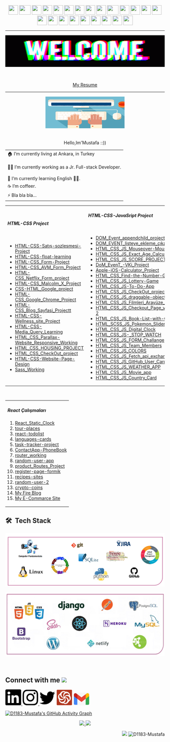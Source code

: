 

<div align=center>
    <img src="https://cultofthepartyparrot.com/parrots/hd/githubparrot.gif" width="30" height="30"/>
    <img src="https://cultofthepartyparrot.com/parrots/asyncparrot.gif" width="36" height="30"/>
    <img src="https://cultofthepartyparrot.com/parrots/exceptionallyfastparrot.gif" width="30" height="30"/>
    <img src="https://cultofthepartyparrot.com/parrots/hd/60fpsparrot.gif" width="30" height="30"/>
    <img src="https://cultofthepartyparrot.com/parrots/hd/jumpingparrot.gif" width="30" height="30"/>
    <img src="https://cultofthepartyparrot.com/parrots/hd/opensourceparrot.gif" width="30" height="30"/>
    <img src="https://cultofthepartyparrot.com/parrots/hd/dealwithitnowparrot.gif" width="30" height="30"/>
    <img src="https://cultofthepartyparrot.com/parrots/hd/hypnoparrotlight.gif" width="30" height="30"/>
    <img src="https://cultofthepartyparrot.com/parrots/databaseparrot.gif" width="30" height="30"/>
    <img src="https://cultofthepartyparrot.com/parrots/fixparrot.gif" width="36" height="30"/>
    <img src="https://cultofthepartyparrot.com/parrots/hd/laptop_parrot.gif" width="30" height="30"/>
    <img src="https://cultofthepartyparrot.com/parrots/hd/spinningparrot.gif" width="30" height="30"/>
    <img src="https://cultofthepartyparrot.com/parrots/hd/levitationparrot.gif" width="30" height="30"/>
    <img src="https://cultofthepartyparrot.com/parrots/hd/meldparrot.gif" width="30" height="30"/>
    <img src="https://cultofthepartyparrot.com/parrots/slomoparrot.gif" width="30" height="30"/>
    <img src="https://cultofthepartyparrot.com/parrots/hd/moonwalkingparrot.gif" width="30" height="30"/>
    <img src="https://cultofthepartyparrot.com/parrots/hd/stableparrot.gif" width="30" height="30"/>
    <img src="https://cultofthepartyparrot.com/parrots/hd/scienceparrot.gif" width="30" height="30"/>
    <img src="https://cultofthepartyparrot.com/parrots/hd/pirateparrot.gif" width="30" height="30"/>
    <img src="https://cultofthepartyparrot.com/parrots/hd/footballparrot.gif" width="30" height="30"/>
    <img src="https://cultofthepartyparrot.com/parrots/hd/illuminatiparrot.gif" width="30" height="30"/>
    <img src="https://cultofthepartyparrot.com/parrots/hd/hypnoparrotdark.gif" width="30" height="30"/>
    <img src="https://cultofthepartyparrot.com/parrots/hd/mustacheparrot.gif" width="30" height="30"/>
</div>
<hr>
<p><img src="https://github.com/D1183-Mustafa/D1183-Mustafa/blob/main/banner-welcome.gif" width="1000px" height="100px"></p> <br>
<p  align="center"><a href="https://rxresu.me/mustafaaltas3428/mustafa">My Resume</a></p>
<hr>
<p align="center"><img src="https://github.com/D1183-Mustafa/D1183-Mustafa/blob/main/ba%C5%9Fl%C4%B1k.gif" width="250px" height="100px"><br><br><br>Hello,Im'Mustafa ::))</p>





<div align="center">
        <table>
            <tr>
                <td>🏠 I’m currently living at Ankara, in Turkey</td>
            </tr>
            <tr>
                <td><p>👨‍💻 I’m currently working as a Jr. Full-stack Developer.</td>
            </tr>
            <tr>
                <td>🌱 I’m currently learning English 🤦‍♂.</td>
            </tr>
            <tr>
                <td>☕️ I’m coffeer.</td>
            </tr>
            <tr>
                <td>⚡ Bla bla bla...</td>
            </tr>
        </table>
</div>
    <table align=center>
      <tr>
        <td>
          <h5>HTML-CSS Project</h5>
          <br />
          <ul>
            <li>
              <a
                href="https://d1183-mustafa.github.io/HTML-CSS-Sat-s-sozlesmesi/"
                target="_blank"
                >HTML-CSS-Satış-sozlesmesi-Project</a
              >
            </li>
             <li>
              <a
                href="https://d1183-mustafa.github.io/HTML-CSS-float-learning/"
                target="_blank"
                >HTML-CSS-float-learning</a
              >
            </li>
            <li>
              <a
                href="https://d1183-mustafa.github.io/HTML-CSS-Form-Doldurma/"
                target="_blank"
                >HTML-CSS_Form-Project</a
              >
            </li>
            <li>
              <a
                href="https://d1183-mustafa.github.io/HTML-CSS-AV-Form/"
                target="_blank"
                >HTML-CSS_AVM_Form_Project</a
              >
            </li>
            <li>
              <a
                href="https://d1183-mustafa.github.io/HTML-CSS_Netflix_Form_project/"
                target="_blank"
                >HTML-CSS_Netflix_Form_project</a
              >
            </li>
            <li>
              <a
                href="https://d1183-mustafa.github.io/HTML-CSS_Malcolm_X_Project/"
                target="_blank"
                >HTML-CSS_Malcolm_X_Project</a
              >
            </li>
             <li>
              <a
                href="https://d1183-mustafa.github.io/CSS-HTML_Google_project/"
                target="_blank"
                >CSS-HTML_Google_project</a
              >
            </li>
              <li>
              <a
                href="https://d1183-mustafa.github.io/HTML-CSS_Google_Chrome_Project/"
                target="_blank"
                >HTML-CSS_Google_Chrome_Project</a
              >
            </li>
              <li>
              <a
                href="https://d1183-mustafa.github.io/HTML-CSS_Blog_Sayfas-_Project/"
                target="_blank"
                >HTML-CSS_Blog_Sayfasi_Projectt</a
              >
            </li>
              <li>
              <a
                href="https://d1183-mustafa.github.io/HTML-CSS-Wellness_site_Project__/"
                target="_blank"
                >HTML-CSS-Wellness_site_Project</a
              >
            </li>
              <li>
              <a
                href="https://d1183-mustafa.github.io/HTML-CSS-Media_Query_Learning/"
                target="_blank"
                >HTML-CSS-Media_Query_Learning</a
              >
            </li>
             <li>
              <a
                href="https://d1183-mustafa.github.io/HTML_CSS_Parallax-Website_Responsive_Working/"
                target="_blank"
                >HTML_CSS_Parallax-Website_Responsive_Working</a
              >
            </li>
            <li>
              <a
                href="https://d1183-mustafa.github.io/HTML_CSS_HOUSING_PROJECT/"
                target="_blank"
                >HTML_CSS_HOUSING_PROJECT</a
              >
            </li>
             <li>
              <a
                href="https://d1183-mustafa.github.io/HTML_CSS_CheckOut_project/"
                target="_blank"
                >HTML_CSS_CheckOut_project</a
              >
            </li>
              <li>
              <a
                href="https://d1183-mustafa.github.io/HTML-CSS-Website-Page-Design/index.html"
                target="_blank"
                >HTML-CSS-Website-Page-Design</a
              >
            </li>
           <li>
              <a
                href="https://d1183-mustafa.github.io/Sass_Working/"
                target="_blank"
                >Sass_Working</a
              >
            </li>
          </ul>
        </td>
        <td>
          <h5>HTML-CSS-JavaSript Project</h5>
          <br />
          <ul>
              <li>
              <a
                href="https://d1183-mustafa.github.io/DOM_Event_appendchild_project_/#"
                target="_blank"
                >DOM_Event_appendchild_project</a
              >
            </li>
            <li>
               <a
                href="https://d1183-mustafa.github.io/DOM_EVENT_listeye_ekleme_--karma/#"
                target="_blank"
                >DOM_EVENT_listeye_ekleme_çıkarma</a
              >  
            </li>
            <li>
               <a
                href="https://d1183-mustafa.github.io/HTML_CSS_JS_Mouseover-Mouseout/"
                target="_blank"
                >HTML_CSS_JS_Mouseover-Mouseout</a
              >  
            </li>
            <li>
                <a
                href="https://d1183-mustafa.github.io/HTML_CSS_JS_Exact_Age_Calculator/"
                target="_blank"
                >HTML_CSS_JS_Exact_Age_Calculator</a
              >  
            </li>
            <li>
                <a
                href="https://d1183-mustafa.github.io/HTML_CSS_JS_SCORE_PROJECT/"
                target="_blank"
                >HTML_CSS_JS_SCORE_PROJECT</a
              >   
            </li>
             <li>
                <a
                href="https://d1183-mustafa.github.io/DoM_EvenT_-VKi_Project/"
                target="_blank"
                >DoM_EvenT_-VKi_Project</a
              >   
            </li>
            <li>
                <a
                href="https://d1183-mustafa.github.io/Apple-iOS-Calculator_Project/"
                target="_blank"
                >Apple-iOS-Calculator_Project</a
              >   
            </li>
             <li>
                <a
                href="https://d1183-mustafa.github.io/HTML_CSS_Find-the-Number-Game/"
                target="_blank"
                >HTML_CSS_Find-the-Number-Game</a
              >   
            </li>  
             <li>
                <a
                href="https://d1183-mustafa.github.io/HTML_CSS_JS_Lottery-Game/"
                target="_blank"
                >HTML_CSS_JS_Lottery-Game</a
              >   
            </li>
            <li>
                <a
                href="https://d1183-mustafa.github.io/HTML_CSS_JS-To-Do-App/"
                target="_blank"
                >HTML_CSS_JS-To-Do-App</a
              >   
            </li>
            <li>
                <a
                href="https://d1183-mustafa.github.io/HTML_CSS_JS_CheckOut_project/"
                target="_blank"
                >HTML_CSS_JS_CheckOut_project</a
              >   
            </li>
            <li>
                <a
                href="https://d1183-mustafa.github.io/HTML_CSS_JS_draggable-object/"
                target="_blank"
                >HTML_CSS_JS_draggable-object</a
              >   
            </li>
            <li>
                <a
                href="https://d1183-mustafa.github.io/HTML_CSS_JS_Filmleri_Aray-ze_Ekleme/"
                target="_blank"
                >HTML_CSS_JS_Filmleri_Arayüze_Ekleme</a
              >   
            </li>
            <li>
                <a
                href="https://d1183-mustafa.github.io/005-Checkout_Page/"
                target="_blank"
                >HTML_CSS_JS_Checkout_Page_version-2</a
              >   
            </li>
            <li>
                <a
                href="https://d1183-mustafa.github.io/HTML_CSS_JS_Book-List-with-Classes/"
                target="_blank"
                >HTML_CSS_JS_Book-List-with-Classes</a
              >   
            </li>
            <li>
                <a
                href="https://d1183-mustafa.github.io/Pokemon_Slider_project/"
                target="_blank"
                >HTML_SCSS_JS_Pokemon_Slider_project</a
              >   
            </li>
            <li>
                <a
                href="https://d1183-mustafa.github.io/HTML_CSS_JS_Digital_Clock/"
                target="_blank"
                >HTML_CSS_JS_Digital_Clock</a
              >   
            </li>
            <li>
                <a
                href="https://d1183-mustafa.github.io/HTML_CSS_JS-_STOP_WATCH/"
                target="_blank"
                >HTML_CSS_JS-_STOP_WATCH</a
              >   
            </li>
            <li>
                <a
                href="https://d1183-mustafa.github.io/HTML_CSS_JS_FORM_Challange/"
                target="_blank"
                >HTML_CSS_JS_FORM_Challange</a
              >   
            </li>
            <li>
                <a
                href="https://d1183-mustafa.github.io/HTML_CSS_JS_Team_Members/"
                target="_blank"
                >HTML_CSS_JS_Team_Members</a
              >   
            </li>
            <li>
                <a
                href="https://d1183-mustafa.github.io/HTML_CSS_JS_COLORS/"
                target="_blank"
                >HTML_CSS_JS_COLORS</a
              >   
            </li>
            <li>
                <a
                href="https://d1183-mustafa.github.io/HTML_CSS_JS_Fetch_api_exchange/"
                target="_blank"
                >HTML_CSS_JS_Fetch_api_exchange</a
              >   
            </li>
            <li>
                <a
                href="https://d1183-mustafa.github.io/HTML_CSS_JS_GitHub_User_Card/"
                target="_blank"
                >HTML_CSS_JS_GitHub_User_Card</a
              >   
            </li>
            <li>
                <a
                href="https://d1183-mustafa.github.io/HTML_CSS_JS_WEATHER_APP/"
                target="_blank"
                >HTML_CSS_JS_WEATHER_APP</a
              >   
            </li>
            <li>
                <a
                href="https://d1183-mustafa.github.io/HTML_CSS_JS_Movie_app/"
                target="_blank"
                >HTML_CSS_JS_Movie_app</a
              >   
            </li>
            <li>
                <a
                href="https://d1183-mustafa.github.io/HTML_CSS_JS_Country_Card/"
                target="_blank"
                >HTML_CSS_JS_Country_Card</a
              >   
                  </li>
          </ul>
        </td>
        <td>
            <h5>Python Project</h5>
          <br /> 
          <ul>
            <li>
              <a
                href="https://github.com/D1183-Mustafa/Python-Projelerim/blob/main/%C3%A7ay-kahve%20makinesi.ipynb"
                target="_blank"
                >Python_çay_kahve_Mak</a
              >
            </li>
              <li>
              <a
                href="https://github.com/D1183-Mustafa/Python-Projelerim/blob/main/4%20islem%20oyunu.ipynb"
                target="_blank"
                >Python_4_işlem_oyunu</a
              >
            </li>
             <li>
              <a
                href="https://github.com/D1183-Mustafa/Python-Projelerim/blob/main/Mors%20Alfabesi.ipynb"
                target="_blank"
                >Python_Mors_alfabesi</a
              >
            </li>
             <li>
              <a
                href="https://github.com/D1183-Mustafa/Python-Projelerim/blob/main/Tasnifleme.ipynb"
                target="_blank"
                >Python_Tasnifleme</a
              >
            </li>
              <li>
              <a
                href="https://github.com/D1183-Mustafa/Python-Projelerim/blob/main/%C3%96grenci%20Not%20Ortalamasi%20Hesaplama.ipynb"
                target="_blank"
                >Python_Öğrenci_Not_Ortalaması</a
              >
            </li>
             <li>
              <a
                href="https://github.com/D1183-Mustafa/Python-Projelerim/blob/main/piyango%20oyunu.ipynb"
                target="_blank"
                >Python_Piyango_Oyunu</a
              >
              </li>
          </ul>
        </td>
      </tr>
    </table>
<br>
<table align = center>
    <tr>
        <td>
                      <h5>React Çalışmaları</h5>
            <ol>
                <li>
                <a
                href="https://d1183-mustafa.github.io/React_Static_Clock/"
                target="_blank"
                   >React_Static_Clock</a>
                </li>
                <li>
                <a
                href="https://d1183-mustafa.github.io/tour-places/"
                target="_blank"
                   >tour-places</a>
                </li>
               <li>
                <a
                href="https://d1183-mustafa.github.io/react-todolist/"
                target="_blank"
                   >react-todolist</a>
                </li>
                <li>
                <a
                href="https://d1183-mustafa.github.io/languages-cards/"
                target="_blank"
                   >languages-cards</a>
                </li>
                <li>
                <a
                href="https://task-tracker-project-mustafa.netlify.app/"
                target="_blank"
                   >task-tracker-project</a>
                </li>
                <li>
                <a
                href="https://phonebook-mustafa.netlify.app/"
                target="_blank"
                   >ContactApp-PhoneBook</a>
                </li>
                <li>
                <a
                href="https://d1183-mustafa.github.io/router_working/"
                target="_blank"
                   >router_working</a>
                </li>
                <li>
                <a
                href="https://altas-random-user-app.netlify.app/"
                target="_blank"
                   >random-user-app</a>
                </li>
                <li>
                <a
                href="https://d1183-mustafa.github.io/working-routes/"
                target="_blank"
                   >product_Routes_Project</a>
                </li>
                <li>
              <a
                href="https://register-page-altas.netlify.app/"
                target="_blank"
                >register-page-formik</a
              >
            </li>
            <li>
              <a
                href="https://d1183-mustafa.github.io/recipes-sites/"
                target="_blank"
                >recipes-sites</a
              >
            </li>
            <li>
              <a
                href="https://d1183-mustafa.github.io/random-user-2/"
                target="_blank"
                >random-user-2</a
              >
            </li>
            <li>
              <a
                href="https://d1183-mustafa.github.io/crypto-coins/"
                target="_blank"
                >crypto-coins</a
              >
            </li>
            <li>
              <a
                href="https://mustafa-altas-myblog-app.netlify.app/"
                target="_blank"
                >My Fire Blog</a
              >
            </li>
            <li>
              <a
                href="https://d1183-mustafa.github.io/paramolsadabenalsam-altas"
                target="_blank"
                >My E-Commarce Site</a
              >
            </li>
            </ol>
        </td>
    </tr>
</table>

<h2>🛠 &nbsp;Tech Stack</h2>
<p><img src="https://github.com/D1183-Mustafa/D1183-Mustafa/blob/main/tools2.png"></p>
<p><img src="https://github.com/D1183-Mustafa/D1183-Mustafa/blob/main/tools.png"></p>

<br>

<h2> Connect with me <img src='https://raw.githubusercontent.com/ShahriarShafin/ShahriarShafin/main/Assets/handshake.gif' width="100px"> </h2>

<a href = "https://www.linkedin.com/in/mustafa-alta%C5%9F-b49b77225/" targer = "_blank"> <img src="https://github.com/D1183-Mustafa/D1183-Mustafa/blob/main/Ekran%20g%C3%B6r%C3%BCnt%C3%BCs%C3%BC%202021-12-31%20040113.png" width="50px"></a><a href = "https://www.instagram.com/xmmuussx/" targer = "_blank"> <img src="https://github.com/D1183-Mustafa/D1183-Mustafa/blob/main/Ekran%20g%C3%B6r%C3%BCnt%C3%BCs%C3%BC%202021-12-31%20040203.png" width="50px"></a><a href = "https://twitter.com/developer_altas" targer = "_blank"> <img src="https://github.com/D1183-Mustafa/D1183-Mustafa/blob/main/Ekran%20g%C3%B6r%C3%BCnt%C3%BCs%C3%BC%202021-12-31%20040223.png" width="50px"></a>
<a href = "https://www.codewars.com/users/D1183-Mustafa" targer = "_blank"> <img src="https://github.com/D1183-Mustafa/D1183-Mustafa/blob/main/wars.png" width="50px"></a>
<a href = "mailto:mustafaaltas06@outlook.com" targer = "_blank"> <img src="https://github.com/D1183-Mustafa/D1183-Mustafa/blob/main/gmail.png" width="50px"></a>


[![D1183-Mustafa's GitHub Activity Graph](https://activity-graph.herokuapp.com/graph?username=D1183-Mustafa&theme=tokyonight)](https://git.io/praveenscience)

<p align="center">
<a href="https://github.com/AVS1508">
  <img height="180em" src="https://github-readme-stats-eight-theta.vercel.app/api?username=D1183-Mustafa&show_icons=true&theme=algolia&include_all_commits=true&count_private=true"/>
  <img height="180em" src="https://github-readme-stats-eight-theta.vercel.app/api/top-langs/?username=D1183-Mustafa&layout=compact&langs_count=8&theme=algolia"/>
</a>
</p>

<p align="right"><img src="https://github.com/D1183-Mustafa/D1183-Mustafa/blob/main/kedi.gif" width="70px"> <img src="https://komarev.com/ghpvc/?username=D1183-Mustafa"            alt="D1183-Mustafa" /> </p>

